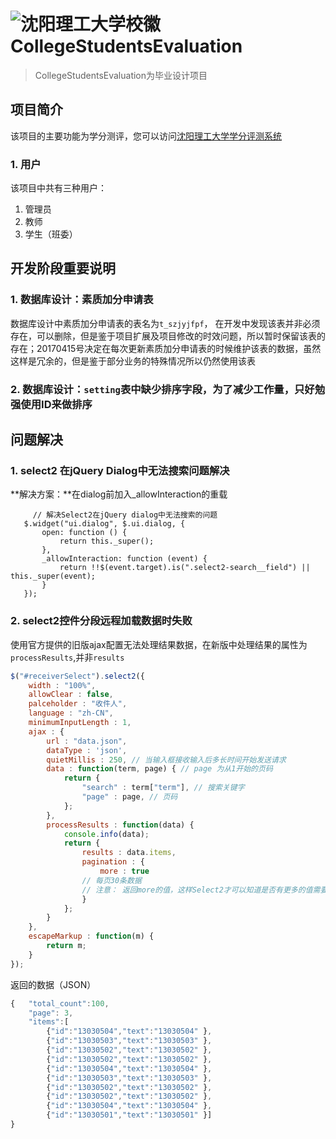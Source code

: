 # ![沈阳理工大学校徽](http://www.sylu.edu.cn/image/xbs.jpg) CollegeStudentsEvaluation
> CollegeStudentsEvaluation为毕业设计项目

## 项目简介
该项目的主要功能为学分测评，您可以访问[沈阳理工大学学分评测系统](http://www.xuemengzihe.cn)

### 1. 用户
该项目中共有三种用户：
  1. 管理员
  2. 教师
  3. 学生（班委）

## 开发阶段重要说明
### 1. 数据库设计：素质加分申请表
数据库设计中素质加分申请表的表名为`t_szjyjfpf`， 在开发中发现该表并非必须存在，可以删除，但是鉴于项目扩展及项目修改的时效问题，所以暂时保留该表的存在；20170415号决定在每次更新素质加分申请表的时候维护该表的数据，虽然这样是冗余的，但是鉴于部分业务的特殊情况所以仍然使用该表

### 2. 数据库设计：`setting`表中缺少排序字段，为了减少工作量，只好勉强使用ID来做排序

## 问题解决
### 1. select2 在jQuery Dialog中无法搜索问题解决
 **解决方案：**在dialog前加入_allowInteraction的重载
 ```
	  // 解决Select2在jQuery dialog中无法搜索的问题
	$.widget("ui.dialog", $.ui.dialog, {
	    open: function () {
	        return this._super();
	    },
	    _allowInteraction: function (event) {
	        return !!$(event.target).is(".select2-search__field") || this._super(event);
	    }
	});
 ```
### 2. select2控件分段远程加载数据时失败
使用官方提供的旧版ajax配置无法处理结果数据，在新版中处理结果的属性为`processResults`,并非`results`
```javascript
$("#receiverSelect").select2({
	width : "100%",
	allowClear : false,
	palceholder : "收件人",
	language : "zh-CN",
	minimumInputLength : 1,
	ajax : {
		url : "data.json",
		dataType : 'json',
		quietMillis : 250, // 当输入框接收输入后多长时间开始发送请求
		data : function(term, page) { // page 为从1开始的页码
			return {
				"search" : term["term"], // 搜索关键字
				"page" : page, // 页码
			};
		},
		processResults : function(data) {
			console.info(data);
			return {
				results : data.items,
				pagination : {
					more : true
				// 每页30条数据
				// 注意： 返回more的值，这样Select2才可以知道是否有更多的值需要加载
				}
			};
		}
	},
	escapeMarkup : function(m) {
		return m;
	}
});
```
返回的数据（JSON）
```javascript
{   "total_count":100,
	"page": 3,
	"items":[
		{"id":"13030504","text":"13030504" },
		{"id":"13030503","text":"13030503" },
		{"id":"13030502","text":"13030502" },
		{"id":"13030502","text":"13030502" },
		{"id":"13030504","text":"13030504" },
		{"id":"13030503","text":"13030503" },
		{"id":"13030502","text":"13030502" },
		{"id":"13030502","text":"13030502" },
		{"id":"13030504","text":"13030504" },
		{"id":"13030501","text":"13030501" }]
}
```